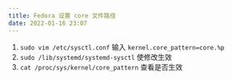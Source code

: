 ```yaml
---
title: Fedora 设置 core 文件路径
date: 2022-01-16 23:07
---
```


1. `sudo vim /etc/sysctl.conf` 输入 `kernel.core_pattern=core.%p`
2. `sudo /lib/systemd/systemd-sysctl` 使修改生效
3. `cat /proc/sys/kernel/core_pattern` 查看是否生效